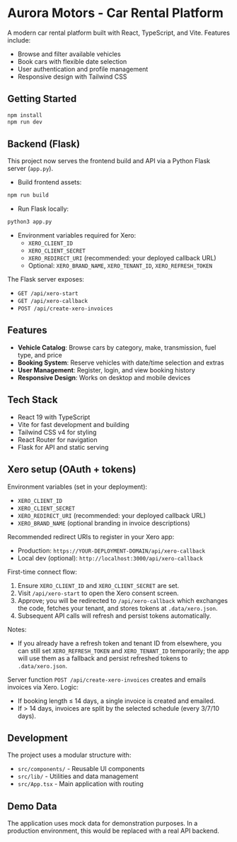 # Aurora Motors - Car Rental Platform

A modern car rental platform built with React, TypeScript, and Vite. Features include:

- Browse and filter available vehicles
- Book cars with flexible date selection
- User authentication and profile management
- Responsive design with Tailwind CSS

## Getting Started

```bash
npm install
npm run dev
```

## Backend (Flask)

This project now serves the frontend build and API via a Python Flask server (`app.py`).

- Build frontend assets:
```bash
npm run build
```
- Run Flask locally:
```bash
python3 app.py
```
- Environment variables required for Xero:
  - `XERO_CLIENT_ID`
  - `XERO_CLIENT_SECRET`
  - `XERO_REDIRECT_URI` (recommended: your deployed callback URL)
  - Optional: `XERO_BRAND_NAME`, `XERO_TENANT_ID`, `XERO_REFRESH_TOKEN`

The Flask server exposes:
- `GET /api/xero-start`
- `GET /api/xero-callback`
- `POST /api/create-xero-invoices`

## Features

- **Vehicle Catalog**: Browse cars by category, make, transmission, fuel type, and price
- **Booking System**: Reserve vehicles with date/time selection and extras
- **User Management**: Register, login, and view booking history
- **Responsive Design**: Works on desktop and mobile devices

## Tech Stack

- React 19 with TypeScript
- Vite for fast development and building
- Tailwind CSS v4 for styling
- React Router for navigation
- Flask for API and static serving

## Xero setup (OAuth + tokens)

Environment variables (set in your deployment):

- `XERO_CLIENT_ID`
- `XERO_CLIENT_SECRET`
- `XERO_REDIRECT_URI` (recommended: your deployed callback URL)
- `XERO_BRAND_NAME` (optional branding in invoice descriptions)

Recommended redirect URIs to register in your Xero app:

- Production: `https://YOUR-DEPLOYMENT-DOMAIN/api/xero-callback`
- Local dev (optional): `http://localhost:3000/api/xero-callback`

First-time connect flow:

1. Ensure `XERO_CLIENT_ID` and `XERO_CLIENT_SECRET` are set.
2. Visit `/api/xero-start` to open the Xero consent screen.
3. Approve; you will be redirected to `/api/xero-callback` which exchanges the code, fetches your tenant, and stores tokens at `.data/xero.json`.
4. Subsequent API calls will refresh and persist tokens automatically.

Notes:

- If you already have a refresh token and tenant ID from elsewhere, you can still set `XERO_REFRESH_TOKEN` and `XERO_TENANT_ID` temporarily; the app will use them as a fallback and persist refreshed tokens to `.data/xero.json`.

Server function `POST /api/create-xero-invoices` creates and emails invoices via Xero. Logic:

- If booking length ≤ 14 days, a single invoice is created and emailed.
- If > 14 days, invoices are split by the selected schedule (every 3/7/10 days).

## Development

The project uses a modular structure with:
- `src/components/` - Reusable UI components
- `src/lib/` - Utilities and data management
- `src/App.tsx` - Main application with routing

## Demo Data

The application uses mock data for demonstration purposes. In a production environment, this would be replaced with a real API backend.
